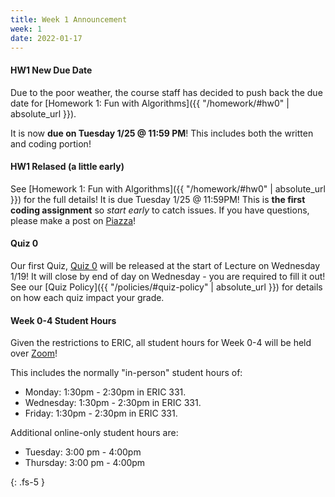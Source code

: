 ```yaml
---
title: Week 1 Announcement
week: 1
date: 2022-01-17
---
```


#### HW1 New Due Date

Due to the poor weather, the course staff has decided to push back the due date for [Homework 1: Fun with Algorithms]({{ "/homework/#hw0" | absolute_url }}). 

It is now **due on Tuesday 1/25 @ 11:59 PM**! This includes both the written and coding portion! 

#### HW1 Relased (a little early)

See [Homework 1: Fun with Algorithms]({{ "/homework/#hw0" | absolute_url }}) for the full details! It is due Tuesday 1/25 @ 11:59PM! This is **the first coding assignment** so *start early* to catch issues. If you have questions, please make a post on [Piazza](https://piazza.com/north_carolina_at_state_university/spring2022/comp285/home)!


#### Quiz 0

Our first Quiz, [Quiz 0](https://forms.gle/FDs43PEM22sBhpc28) will be released at the start of Lecture on Wednesday 1/19! It will close by end of day on Wednesday - you are required to fill it out! See our [Quiz Policy]({{ "/policies/#quiz-policy" | absolute_url }}) for details on how each quiz impact your grade.

#### Week 0-4 Student Hours

Given the restrictions to ERIC, all student hours for Week 0-4 will be held over [Zoom](https://ncat.zoom.us/j/7927890938)!


This includes the normally "in-person" student hours of:

- Monday: 1:30pm - 2:30pm in ERIC 331.
- Wednesday: 1:30pm - 2:30pm in ERIC 331.
- Friday: 1:30pm - 2:30pm in ERIC 331.

Additional online-only student hours are:

- Tuesday: 3:00 pm - 4:00pm
- Thursday: 3:00 pm - 4:00pm



{: .fs-5 }
